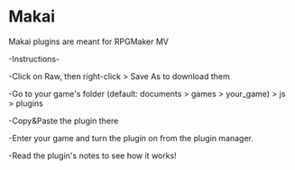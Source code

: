 # Makai
Makai plugins are meant for RPGMaker MV

-Instructions-

-Click on Raw, then right-click > Save As to download them
 
-Go to your game's folder (default: documents > games > your_game) > js > plugins

-Copy&Paste the plugin there

-Enter your game and turn the plugin on from the plugin manager. 

-Read the plugin's notes to see how it works!
